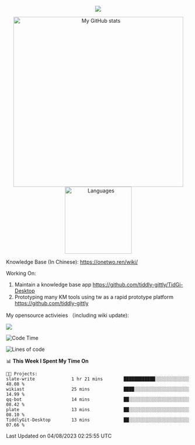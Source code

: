 <a href="https://github.com/linonetwo">
    <p align="center">
        <img src="https://github-profile-trophy.vercel.app/?username=linonetwo&column=7&theme=onedark"/>
    </p>
</a>
<a align="center" href="https://github.com/linonetwo">
  <p align="center">
    <img src="https://github-readme-stats.vercel.app/api?username=linonetwo&show_icons=true&count_private=true" alt="My GitHub stats" width="465"/>
    <img src="https://github-readme-stats.vercel.app/api/top-langs/?username=linonetwo&layout=compact&langs_count=10" alt="Languages" height="183">
  </p>
</a>

Knowledge Base (In Chinese): https://onetwo.ren/wiki/

Working On: 

1. Maintain a knowledge base app https://github.com/tiddly-gittly/TidGi-Desktop
1. Prototyping many KM tools using tw as a rapid prototype platform https://github.com/tiddly-gittly

My opensource activieies （including wiki update):

![](https://visitor-badge.glitch.me/badge?page_id=linonetwo.linonetwo)

<!--START_SECTION:waka-->
![Code Time](http://img.shields.io/badge/Code%20Time-2%2C061%20hrs%2050%20mins-blue)

![Lines of code](https://img.shields.io/badge/From%20Hello%20World%20I%27ve%20Written-58.2%20million%20lines%20of%20code-blue)

📊 **This Week I Spent My Time On** 

```text
🐱‍💻 Projects: 
slate-write              1 hr 21 mins        ████████████░░░░░░░░░░░░░   48.08 % 
wikiast                  25 mins             ████░░░░░░░░░░░░░░░░░░░░░   14.99 % 
qq-bot                   14 mins             ██░░░░░░░░░░░░░░░░░░░░░░░   08.42 % 
plate                    13 mins             ██░░░░░░░░░░░░░░░░░░░░░░░   08.10 % 
TiddlyGit-Desktop        13 mins             ██░░░░░░░░░░░░░░░░░░░░░░░   07.66 % 
```


 Last Updated on 04/08/2023 02:25:55 UTC
<!--END_SECTION:waka-->

